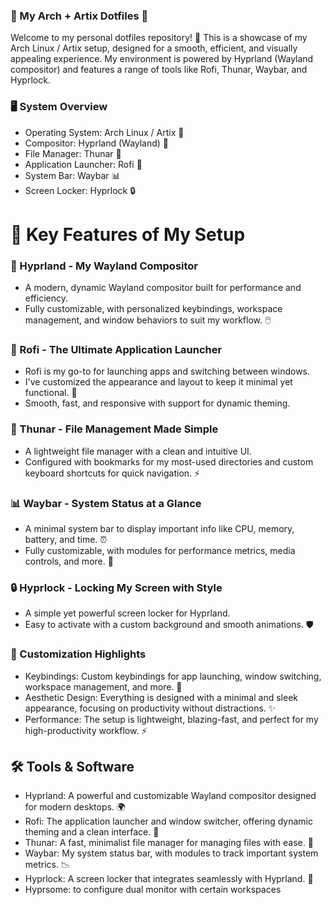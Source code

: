 ### 🌌 My Arch + Artix Dotfiles 🚀

Welcome to my personal dotfiles repository! 🎉 This is a showcase of my Arch Linux / Artix setup, designed for a smooth, efficient, and visually appealing experience. My environment is powered by Hyprland (Wayland compositor) and features a range of tools like Rofi, Thunar, Waybar, and Hyprlock.

### 🖥️ System Overview

- Operating System: Arch Linux / Artix 🐧
- Compositor: Hyprland (Wayland) 🌿
- File Manager: Thunar 📂
- Application Launcher: Rofi 🎯
- System Bar: Waybar 📊
- Screen Locker: Hyprlock 🔒

# 🔧 Key Features of My Setup

### 🌱 Hyprland - My Wayland Compositor

- A modern, dynamic Wayland compositor built for performance and efficiency.
- Fully customizable, with personalized keybindings, workspace management, and window behaviors to suit my workflow. 🖱️

### 🎯 Rofi - The Ultimate Application Launcher

- Rofi is my go-to for launching apps and switching between windows.
- I've customized the appearance and layout to keep it minimal yet functional. 📱
- Smooth, fast, and responsive with support for dynamic theming.

### 📂 Thunar - File Management Made Simple

- A lightweight file manager with a clean and intuitive UI.
- Configured with bookmarks for my most-used directories and custom keyboard shortcuts for quick navigation. ⚡

### 📊 Waybar - System Status at a Glance

- A minimal system bar to display important info like CPU, memory, battery, and time. ⏰
- Fully customizable, with modules for performance metrics, media controls, and more. 💾

### 🔒 Hyprlock - Locking My Screen with Style

- A simple yet powerful screen locker for Hyprland.
- Easy to activate with a custom background and smooth animations. 🛡️

### 🎨 Customization Highlights

- Keybindings: Custom keybindings for app launching, window switching, workspace management, and more. 🔑
- Aesthetic Design: Everything is designed with a minimal and sleek appearance, focusing on productivity without distractions. ✨
- Performance: The setup is lightweight, blazing-fast, and perfect for my high-productivity workflow. ⚡

## 🛠️ Tools & Software

- Hyprland: A powerful and customizable Wayland compositor designed for modern desktops. 🌍
- Rofi: The application launcher and window switcher, offering dynamic theming and a clean interface. 🎨
- Thunar: A fast, minimalist file manager for managing files with ease. 📁
- Waybar: My system status bar, with modules to track important system metrics. 📉
- Hyprlock: A screen locker that integrates seamlessly with Hyprland. 🔐
- Hyprsome: to configure dual monitor with certain workspaces
  

